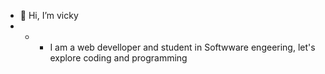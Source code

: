 - 👋 Hi, I’m vicky
- - - I am a web develloper and student in Softwware engeering, let's explore coding and programming
<!---
vickyans/vickyans is a ✨ special ✨ repository because its `README.md` (this file) appears on your GitHub profile.
You can click the Preview link to take a look at your changes.
--->
